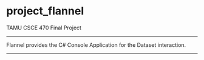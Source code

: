 project_flannel
===============

TAMU CSCE 470 Final Project

-----------------------

Flannel provides the C# Console Application for the Dataset interaction.

-----------------------

